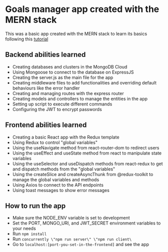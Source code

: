 # Goals manager app created with the MERN stack

This was a basic app created with the MERN stack to learn its basics following this [tutorial](https://youtu.be/-0exw-9YJBo?list=PL3jF6w77jsS-kn6Km2bvLEt2J-2ByIzsj)

## Backend abilities learned
- Creating databases and clusters in the MongoDB Cloud
- Using Mongoose to connect to the database on ExpressJS
- Creating the server.js as the main file for the app
- Creating middleware files to add functionalities and overriding default behaviours like the error handler
- Creating and managing routes with the express router
- Creating models and controllers to manage the entities in the app
- Setting up script to execute different commands
- Configuring the JWT to encrypt passwords

## Frontend abilities learned
- Creating a basic React app with the Redux template
- Using Redux to control "global variables"
- Using the useNavigate method from react-router-dom to redirect users
- Using the useEffect and useState method from react to manipulate state variables
- Using the useSelector and useDispatch methods from react-redux to get and dispatch methods from the "global variables"
- Using the createSlice and createAsyncThunk from @redux-toolkit to manage the global variables and methods
- Using Axios to connect to the API endpoints
- Using toast messages to show error messages

## How to run the app
- Make sure the NODE_ENV variable is set to development
- Set the PORT, MONGO_URI, and JWT_SECRET environment variables to your needs
- Run `npm install`
- Run `concurrently \"npm run server\" \"npm run client\`
- Go to `localhost:[port-you-set-in-the-frontend]` and see the app
